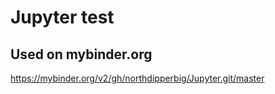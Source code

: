 # Jupyter test
## Used on mybinder.org
https://mybinder.org/v2/gh/northdipperbig/Jupyter.git/master
